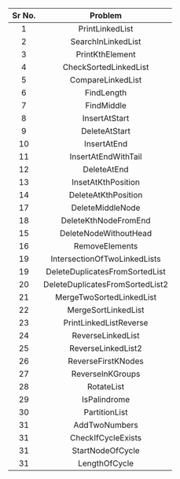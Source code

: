 | Sr No. | Problem | 
| :-------------: | :-------------: | 
| 1 | PrintLinkedList |
| 2 | SearchInLinkedList |
| 3 | PrintKthElement |
| 4 | CheckSortedLinkedList |
| 5 | CompareLinkedList |
| 6 | FindLength|
| 7 | FindMiddle |
| 8 | InsertAtStart |
| 9 | DeleteAtStart |
| 10 | InsertAtEnd |
| 11 | InsertAtEndWithTail |
| 12 | DeleteAtEnd |
| 13 | InsetAtKthPosition |
| 14 | DeleteAtKthPosition |
| 17 | DeleteMiddleNode |
| 18 | DeleteKthNodeFromEnd |
| 15 | DeleteNodeWithoutHead |
| 16 | RemoveElements | 
| 19 | IntersectionOfTwoLinkedLists | 
| 19 | DeleteDuplicatesFromSortedList |
| 20 | DeleteDuplicatesFromSortedList2 |
| 21 | MergeTwoSortedLinkedList |
| 22 | MergeSortLinkedList |
| 23 | PrintLinkedListReverse |
| 24 | ReverseLinkedList |
| 25 | ReverseLinkedList2 |
| 26 | ReverseFirstKNodes |
| 27 | ReverseInKGroups |
| 28 | RotateList |
| 29 | IsPalindrome |
| 30 | PartitionList |
| 31 | AddTwoNumbers |
| 31 | CheckIfCycleExists |
| 31 | StartNodeOfCycle |
| 31 | LengthOfCycle |
